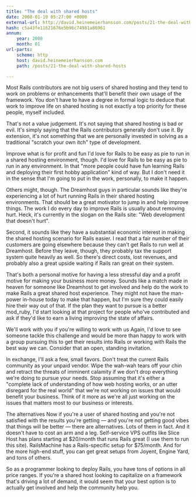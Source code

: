 ```yaml
---
title: "The deal with shared hosts"
date: 2008-01-10 05:27:00 +0000
external-url: http://david.heinemeierhansson.com/posts/21-the-deal-with-shared-hosts
hash: c5a43fe11621676e5b96c74981a86961
annum:
    year: 2008
    month: 01
url-parts:
    scheme: http
    host: david.heinemeierhansson.com
    path: /posts/21-the-deal-with-shared-hosts

---
```


Most Rails contributors are not big users of shared hosting and they tend to work on problems or enhancements that'll benefit their own usage of the framework. You don't have to have a degree in formal logic to deduce that work to improve life on shared hosting is not exactly a top priority for these people, myself included.


That's not a value judgement. It's not saying that shared hosting is bad or evil. It's simply saying that the Rails contributors generally don't use it. By extension, it's not something that we are personally invested in solving as a traditional "scratch your own itch" type of development.


Improve what is for profit and fun
I'd love for Rails to be easy as pie to run in a shared hosting environment, though. I'd love for Rails to be easy as pie to run in any environment. In that "more people could have fun learning Rails and deploying their first hobby application" kind of way. But I don't need it in the sense that I'm going to put in the work, personally, to make it happen.


Others might, though. The Dreamhost guys in particular sounds like they're experiencing a lot of hurt running Rails in their shared hosting environments. That should be a great motivator to jump in and help improve things. The work I do every day to improve Rails is usually about removing hurt. Heck, it's currently in the slogan on the Rails site: "Web development that doesn't hurt".
  
Second, it sounds like they have a substantial economic interest in making the shared hosting scenario for Rails easier. I read that a fair number of their customers are going elsewhere because they can't get Rails to run well at Dreamhost. Before they leave, though, they probably tax the support system quite heavily as well. So there's direct costs, lost revenues, and probably also a great upside waiting if Rails ran great on their system.


That's both a personal motive for having a less stressful day and a profit motive for making your business more money. Sounds like a match made in heaven for someone like Dreamhost to get involved and help do the work to make Rails a great shared host experience. They might not have the man-power in-house today to make that happen, but I'm sure they could easily hire their way out of that. If the plan they want to pursue is a better mod_ruby, I'd start looking at that project for people who've contributed and ask if they'd like to earn a living improving the state of affairs.


We'll work with you if you're willing to work with us
Again, I'd love to see someone tackle this challenge and would be more than happy to work with a group pursuing this to get their results into Rails or working with Rails the best way we can. Consider that an open, standing invitation.


In exchange, I'll ask a few, small favors. Don't treat the current Rails community as your unpaid vendor. Wipe the wah-wah tears off your chin and retract the threats of imminent calamity if we don't drop everything we're doing to pursue your needs. Stop assuming that it's either a "complete lack of understanding of how web hosting works, or an utter disregard for the real world" that we're not working on issues that would benefit your business. Think of it more as we're all just working on the issues that matters most to our business or interests.


The alternatives
Now if you're a user of shared hosting and you're not satisfied with the results you're getting — and you're not getting good vibes that things will be better — there are alternatives. Lots of them in fact. And it doesn't have to cost an arm and a leg. Self-service VPS outfits like Slice Host has plans starting at $20/month that runs Rails great (I use them to run this site). RailsMachine has a Rails-specific setup for $75/month. And for the more high-end stuff, you can get great setups from Joyent, Engine Yard, and tons of others.


So as a programmer looking to deploy Rails, you have tons of options in all price ranges. If you're a shared host looking to capitalize on a framework that's driving a lot of demand, it would seem that your best option is to actually get involved and help the community help you. 


